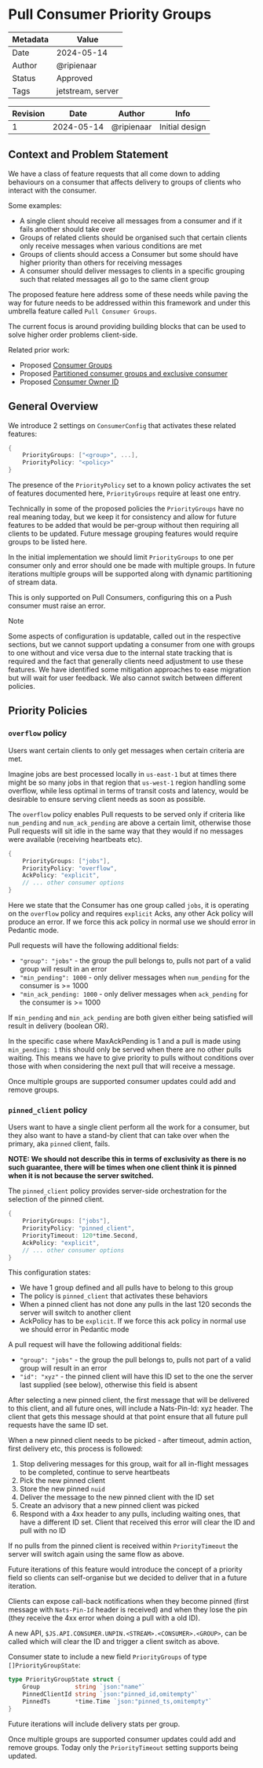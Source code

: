 # Pull Consumer Priority Groups

| Metadata | Value             |
|----------|-------------------|
| Date     | 2024-05-14        |
| Author   | @ripienaar        |
| Status   | Approved          |
| Tags     | jetstream, server |


| Revision | Date       | Author     | Info           |
|----------|------------|------------|----------------|
| 1        | 2024-05-14 | @ripienaar | Initial design |

## Context and Problem Statement

We have a class of feature requests that all come down to adding behaviours on a consumer that affects delivery to groups 
of clients who interact with the consumer.

Some examples:

 * A single client should receive all messages from a consumer and if it fails another should take over
 * Groups of related clients should be organised such that certain clients only receive messages when various conditions are met
 * Groups of clients should access a Consumer but some should have higher priority than others for receiving messages
 * A consumer should deliver messages to clients in a specific grouping such that related messages all go to the same client group

The proposed feature here address some of these needs while paving the way for future needs to be addressed within this
framework and under this umbrella feature called `Pull Consumer Groups`.

The current focus is around providing building blocks that can be used to solve higher order problems client-side.

Related prior work:

 * Proposed [Consumer Groups](https://github.com/nats-io/nats-architecture-and-design/pull/36)
 * Proposed [Partitioned consumer groups and exclusive consumer](https://github.com/nats-io/nats-architecture-and-design/pull/263)
 * Proposed [Consumer Owner ID](https://github.com/nats-io/nats-server/pull/5157)

## General Overview

We introduce 2 settings on `ConsumerConfig` that activates these related features:

```go
{
	PriorityGroups: ["<group>", ...],
	PriorityPolicy: "<policy>"
}
```

The presence of the `PriorityPolicy` set to a known policy activates the set of features documented here, `PriorityGroups`
require at least one entry.

Technically in some of the proposed policies the `PriorityGroups` have no real meaning today, but we keep it for consistency 
and allow for future features to be added that would be per-group without then requiring all clients to be updated. 
Future message grouping features would require groups to be listed here.

In the initial implementation we should limit `PriorityGroups` to one per consumer only and error should one be made with 
multiple groups. In future iterations multiple groups will be supported along with dynamic partitioning of stream
data.

This is only supported on Pull Consumers, configuring this on a Push consumer must raise an error.

> [!NOTE]
> Some aspects of configuration is updatable, called out in the respective sections, but we cannot support updating a 
> consumer from one with groups to one without and vice versa due to the internal state tracking that is required and 
> the fact that generally clients need adjustment to use these features. We have identified some mitigation approaches 
> to ease migration but will wait for user feedback. We also cannot switch between different policies.

## Priority Policies

### `overflow` policy

Users want certain clients to only get messages when certain criteria are met.

Imagine jobs are best processed locally in `us-east-1` but at times there might be so many jobs in that region that 
`us-west-1` region handling some overflow, while less optimal in terms of transit costs and latency, would be desirable 
to ensure serving client needs as soon as possible.

The `overflow` policy enables Pull requests to be served only if criteria like `num_pending` and `num_ack_pending` are
above a certain limit, otherwise those Pull requests will sit idle in the same way that they would if no messages were
available (receiving heartbeats etc).

```go
{
	PriorityGroups: ["jobs"],
	PriorityPolicy: "overflow",
	AckPolicy: "explicit",
	// ... other consumer options
}
```

Here we state that the Consumer has one group called `jobs`, it is operating on the `overflow` policy and requires `explicit`
Acks, any other Ack policy will produce an error. If we force this ack policy in normal use we should error in Pedantic mode.

Pull requests will have the following additional fields:

 * `"group": "jobs"` - the group the pull belongs to, pulls not part of a valid group will result in an error
 * `"min_pending": 1000` - only deliver messages when `num_pending` for the consumer is >= 1000
 * `"min_ack_pending: 1000` - only deliver messages when `ack_pending` for the consumer is >= 1000

If `min_pending` and `min_ack_pending` are both given either being satisfied will result in delivery (boolean OR).

In the specific case where MaxAckPending is 1 and a pull is made using `min_pending: 1` this should only be served when
there are no other pulls waiting. This means we have to give priority to pulls without conditions over those with when
considering the next pull that will receive a message.

Once multiple groups are supported consumer updates could add and remove groups.

### `pinned_client` policy

Users want to have a single client perform all the work for a consumer, but they also want to have a stand-by client that
can take over when the primary, aka `pinned` client, fails.

**NOTE: We should not describe this in terms of exclusivity as there is no such guarantee, there will be times when one
client think it is pinned when it is not because the server switched.** 

The `pinned_client` policy provides server-side orchestration for the selection of the pinned client.

```go
{
	PriorityGroups: ["jobs"],
	PriorityPolicy: "pinned_client",
	PriorityTimeout: 120*time.Second,
	AckPolicy: "explicit",
	// ... other consumer options
}
```

This configuration states:

 * We have 1 group defined and all pulls have to belong to this group
 * The policy is `pinned_client` that activates these behaviors
 * When a pinned client has not done any pulls in the last 120 seconds the server will switch to another client
 * AckPolicy has to be `explicit`. If we force this ack policy in normal use we should error in Pedantic mode

A pull request will have the following additional fields:

 * `"group": "jobs"` - the group the pull belongs to, pulls not part of a valid group will result in an error
 * `"id": "xyz"` - the pinned client will have this ID set to the one the server last supplied (see below), otherwise 
   this field is absent

After selecting a new pinned client, the first message that will be delivered to this client, and all future ones, will 
include a Nats-Pin-Id: xyz header. The client that gets this message should at that point ensure that all future pull 
requests have the same ID set.

When a new pinned client needs to be picked - after timeout, admin action, first delivery etc, this process is followed:

 1. Stop delivering messages for this group, wait for all in-flight messages to be completed, continue to serve heartbeats
 2. Pick the new pinned client
 3. Store the new pinned `nuid`
 4. Deliver the message to the new pinned client with the ID set
 5. Create an advisory that a new pinned client was picked
 6. Respond with a 4xx header to any pulls, including waiting ones, that have a different ID set. Client that received this error will clear the ID and pull with no ID 

If no pulls from the pinned client is received within `PriorityTimeout` the server will switch again using the same flow as above.

Future iterations of this feature would introduce the concept of a priority field so clients can self-organise but we decided
to deliver that in a future iteration.

Clients can expose call-back notifications when they become pinned (first message with `Nats-Pin-Id` header is received) and
when they lose the pin (they receive the 4xx error when doing a pull with a old ID).

A new API, `$JS.API.CONSUMER.UNPIN.<STREAM>.<CONSUMER>.<GROUP>`, can be called which will clear the ID and trigger a client switch as above.

Consumer state to include a new field `PriorityGroups` of type `[]PriorityGroupState`:

```go
type PriorityGroupState struct {
	Group          string `json:"name"`
	PinnedClientId string `json:"pinned_id,omitempty"`
	PinnedTs       *time.Time `json:"pinned_ts,omitempty"`
}
```

Future iterations will include delivery stats per group.

Once multiple groups are supported consumer updates could add and remove groups. Today only the `PriorityTimeout` 
setting supports being updated.